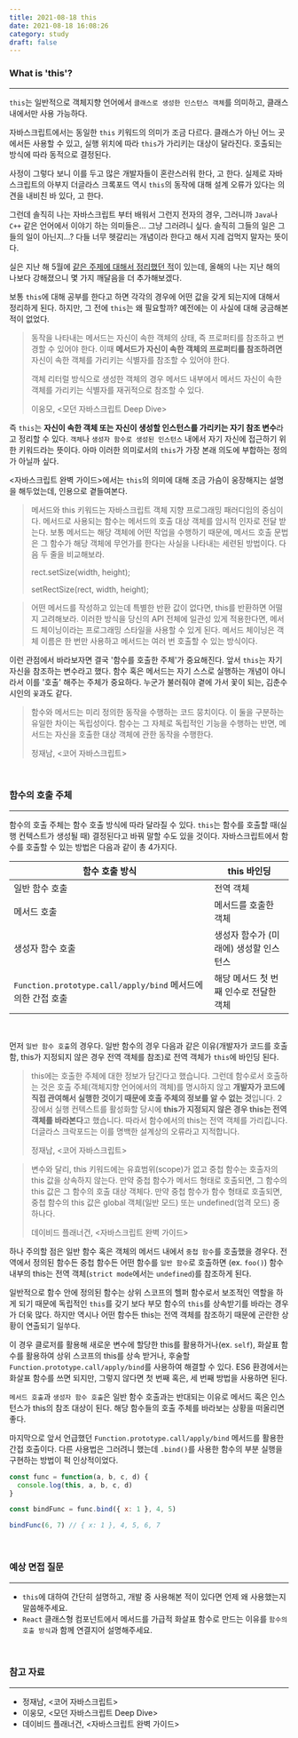 ```yaml
---
title: 2021-08-18 this
date: 2021-08-18 16:08:26
category: study
draft: false
---
```


### What is 'this'?

---

`this`는 일반적으로 객체지향 언어에서 `클래스로 생성한 인스턴스 객체`를 의미하고, 클래스 내에서만 사용 가능하다.

자바스크립트에서는 동일한 `this` 키워드의 의미가 조금 다르다. 클래스가 아닌 어느 곳에서든 사용할 수 있고, 실행 위치에 따라 `this`가 가리키는 대상이 달라진다. 호출되는 방식에 따라 동적으로 결정된다.

사정이 그렇다 보니 이를 두고 많은 개발자들이 혼란스러워 한다, 고 한다. 실제로 자바스크립트의 아부지 더글라스 크록포드 역시 `this`의 동작에 대해 설계 오류가 있다는 의견을 내비친 바 있다, 고 한다.

그런데 솔직히 나는 자바스크립트 부터 배워서 그런지 전자의 경우, 그러니까 `Java`나 `C++` 같은 언어에서 이야기 하는 의미들은... 그냥 그러려니 싶다. 솔직히 그들의 일은 그들의 일이 아닌지...? 다들 너무 헷갈리는 개념이라 한다고 해서 지레 겁먹지 말자는 뜻이다.

실은 지난 해 5월에 [같은 주제에 대해서 정리했던 적](https://saengmotmi.netlify.app/study/2020-05-09-this-%EB%B0%94%EC%9D%B8%EB%94%A9/)이 있는데, 올해의 나는 지난 해의 나보다 강해졌으니 몇 가지 깨달음을 더 추가해보겠다.

보통 `this`에 대해 공부를 한다고 하면 각각의 경우에 어떤 값을 갖게 되는지에 대해서 정리하게 된다. 하지만, 그 전에 `this`는 왜 필요할까? 예전에는 이 사실에 대해 궁금해본 적이 없었다.

> 동작을 나타내는 메서드는 자신이 속한 객체의 상태, 즉 프로퍼티를 참조하고 변경할 수 있어야 한다. 이때 **메서드가 자신이 속한 객체의 프로퍼티를 참조하려면** 자신이 속한 객체를 가리키는 식별자를 참조할 수 있어야 한다.
>
> 객체 리터럴 방식으로 생성한 객체의 경우 메서드 내부에서 메서드 자신이 속한 객체를 가리키는 식별자를 재귀적으로 참조할 수 있다.
>
> 이웅모, <모던 자바스크립트 Deep Dive>

즉 `this`는 **자신이 속한 객체 또는 자신이 생성할 인스턴스를 가리키는 자기 참조 변수**라고 정리할 수 있다. `객체`나 `생성자 함수로 생성된 인스턴스` 내에서 자기 자신에 접근하기 위한 키워드라는 뜻이다. 아마 이러한 의미로서의 `this`가 가장 본래 의도에 부합하는 정의가 아닐까 싶다.

<자바스크립트 완벽 가이드>에서는 `this`의 의미에 대해 조금 가슴이 웅장해지는 설명을 해두었는데, 인용으로 곁들여본다.

> 메서드와 this 키워드는 자바스크립트 객체 지향 프로그래밍 패러디임의 중심이다. 메서드로 사용되는 함수는 메서드의 호출 대상 객체를 암시적 인자로 전달 받는다. 보통 메서드는 해당 객체에 어떤 작업을 수행하기 때문에, 메서드 호출 문법은 그 함수가 해당 객체에 무언가를 한다는 사실을 나타내는 세련된 방법이다. 다음 두 줄을 비교해보라.
>
> rect.setSize(width, height);
>
> setRectSize(rect, width, height);

> 어떤 메서드를 작성하고 있는데 특별한 반환 값이 없다면, this를 반환하면 어떨지 고려해보라. 이러한 방식을 당신의 API 전체에 일관성 있게 적용한다면, 메서드 체이닝이라는 프로그래밍 스타일을 사용할 수 있게 된다. 메서드 체이닝은 객체 이름은 한 번만 사용하고 메서드는 여러 번 호출할 수 있는 방식이다.

이런 관점에서 바라보자면 결국 '함수를 호출한 주체'가 중요해진다. 앞서 `this`는 자기 자신을 참조하는 변수라고 했다. 함수 혹은 메서드는 자기 스스로 실행하는 개념이 아니라서 이를 '호출' 해주는 주체가 중요하다. 누군가 불러줘야 곁에 가서 꽃이 되는, 김춘수 시인의 `꽃`과도 같다.

> 함수와 메서드는 미리 정의한 동작을 수행하는 코드 뭉치이다. 이 둘을 구분하는 유일한 차이는 독립성이다.
> 함수는 그 자체로 독립적인 기능을 수행하는 반면, 메서드는 자신을 호출한 대상 객체에 관한 동작을 수행한다.
>
> 정재남, <코어 자바스크립트>

<br>

### 함수의 호출 주체

---

함수의 호출 주체는 함수 호출 방식에 따라 달라질 수 있다. `this`는 함수를 호출할 때(실행 컨텍스트가 생성될 때) 결정된다고 바꿔 말할 수도 있을 것이다. 자바스크립트에서 함수를 호출할 수 있는 방법은 다음과 같이 총 4가지다.

| 함수 호출 방식                                               | this 바인딩                            |
| ------------------------------------------------------------ | -------------------------------------- |
| 일반 함수 호출                                               | 전역 객체                              |
| 메서드 호출                                                  | 메서드를 호출한 객체                   |
| 생성자 함수 호출                                             | 생성자 함수가 (미래에) 생성할 인스턴스 |
| `Function.prototype.call/apply/bind` 메서드에 의한 간접 호출 | 해당 메서드 첫 번째 인수로 전달한 객체 |

<br>

먼저 `일반 함수 호출`의 경우다. 일반 함수의 경우 다음과 같은 이유(개발자가 코드를 호출함, this가 지정되지 않은 경우 전역 객체를 참조)로 전역 객체가 `this`에 바인딩 된다.

> this에는 호출한 주체에 대한 정보가 담긴다고 했습니다. 그런데 함수로서 호출하는 것은 호출 주체(객체지향 언어에서의 객체)를 명시하지 않고 **개발자가 코드에 직접 관여해서 실행한 것이기 때문에 호출 주체의 정보를 알 수 없는 것**입니다. 2장에서 실행 컨텍스트를 활성화할 당시에 **this가 지정되지 않은 경우 this는 전역 객체를 바라본다**고 했습니다. 따라서 함수에서의 this는 전역 객체를 가리킵니다. 더글라스 크락포드는 이를 명백한 설계상의 오류라고 지적합니다.
>
> 정재남, <코어 자바스크립트>

> 변수와 달리, this 키워드에는 유효범위(scope)가 없고 중첩 함수는 호출자의 this 값을 상속하지 않는다. 만약 중첩 함수가 메서드 형태로 호출되면, 그 함수의 this 값은 그 함수의 호출 대상 객체다. 만약 중첩 함수가 함수 형태로 호출되면, 중첩 함수의 this 값은 global 객체(일반 모드) 또는 undefined(엄격 모드) 중 하나다.
>
> 데이비드 플래너건, <자바스크립트 완벽 가이드>

하나 주의할 점은 일반 함수 혹은 객체의 메서드 내에서 `중첩 함수`를 호출했을 경우다. 전역에서 정의된 함수든 중첩 함수든 어떤 함수를 `일반 함수`로 호출하면 (ex. `foo()`) 함수 내부의 this는 전역 객체(`strict mode`에서는 `undefined`)를 참조하게 된다.

일반적으로 함수 안에 정의된 함수는 상위 스코프의 헬퍼 함수로서 보조적인 역할을 하게 되기 때문에 독립적인 `this`를 갖기 보다 부모 함수의 `this`를 상속받기를 바라는 경우가 더욱 많다. 하지만 역시나 어떤 함수든 this는 전역 객체를 참조하기 때문에 곤란한 상황이 연출되기 일쑤다.

이 경우 클로저를 활용해 새로운 변수에 할당한 this를 활용하거나(ex. `self`), 화살표 함수를 활용하여 상위 스코프의 this를 상속 받거나, 후술할 `Function.prototype.call/apply/bind`를 사용하여 해결할 수 있다. ES6 환경에서는 화살표 함수를 쓰면 되지만, 그렇지 않다면 첫 번째 혹은, 세 번째 방법을 사용하면 된다.

`메서드 호출`과 `생성자 함수 호출`은 일반 함수 호출과는 반대되는 이유로 메서드 혹은 인스턴스가 this의 참조 대상이 된다. 해당 함수들의 호출 주체를 바라보는 상황을 떠올리면 좋다.

마지막으로 앞서 언급했던 `Function.prototype.call/apply/bind` 메서드를 활용한 간접 호출이다. 다른 사용법은 그러려니 했는데 `.bind()`를 사용한 함수의 부분 실행을 구현하는 방법이 퍽 인상적이었다.

```js
const func = function(a, b, c, d) {
  console.log(this, a, b, c, d)
}

const bindFunc = func.bind({ x: 1 }, 4, 5)

bindFunc(6, 7) // { x: 1 }, 4, 5, 6, 7
```

<br/>

### 예상 면접 질문

---

- `this`에 대하여 간단히 설명하고, 개발 중 사용해본 적이 있다면 언제 왜 사용했는지 말씀해주세요.
- `React` 클래스형 컴포넌트에서 메서드를 가급적 화살표 함수로 만드는 이유를 `함수의 호출 방식`과 함께 연결지어 설명해주세요.

<br/>

### 참고 자료

---

- 정재남, <코어 자바스크립트>
- 이웅모, <모던 자바스크립트 Deep Dive>
- 데이비드 플래너건, <자바스크립트 완벽 가이드>
